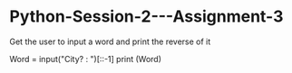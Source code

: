 # Python-Session-2---Assignment-3
Get the user to input a word and print the reverse of it

Word = input("City? : ")[::-1]
print (Word)
